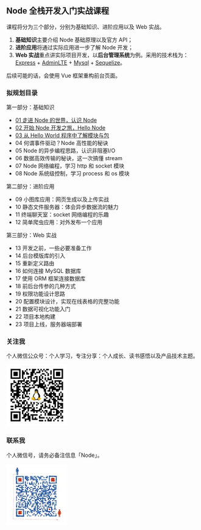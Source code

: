 ## Node 全栈开发入门实战课程
课程将分为三个部分，分别为基础知识、进阶应用以及 Web 实战。

1. **基础知识**主要介绍 Node 基础原理以及官方 API；
2. **进阶应用**将通过实际应用进一步了解 Node 开发；
3. **Web 实战**重点讲实际项目开发，以**后台管理系统**为例。采用的技术栈为：[Express](http://www.expressjs.com.cn/) + [AdminLTE](https://adminlte.io/) + [Mysql](https://www.mysql.com/) + [Sequelize](http://docs.sequelizejs.com/)。

后续可能的话，会使用 Vue 框架重构前台页面。

### 拟规划目录
第一部分：基础知识
- [01 走进 Node 的世界，认识 Node](./01%20走进%20Node%20的世界，认识%20Node.md)
- [02 开始 Node 开发之旅，Hello Node](./02%20开始%20Node%20开发之旅.md)
- [03 从 Hello World 程序中了解模块与包](./03%20模块机制与规范.md)
- 04 何谓事件驱动？Node 高性能的秘诀
- 05 Node 的异步编程思路，认识非阻塞I/O
- 06 数据高效传输的秘诀，这一次搞懂 stream
- 07 Node 网络编程，学习 http 和 socket 模块
- 08 Node 系统级控制，学习 process 和 os 模块

第二部分：进阶应用
- 09 小图库应用：网页生成以及上传实战
- 10 静态文件服务器：体会异步数据流的魅力
- 11 终端聊天室：socket 网络编程的乐趣 
- 12 简单爬虫应用：对外发布一个应用

第三部分：Web 实战
- 13 开发之前，一些必要准备工作
- 14 后台模版库的引入
- 15 重新定义路由
- 16 如何连接 MySQL 数据库
- 17 使用 ORM 框架连接数据库
- 18 前后台传参的几种方式
- 19 权限功能设计思路
- 20 配置模块设计，实现在线表格的完整功能
- 21 数据可视化功能入门
- 22 项目本地构建
- 23 项目上线，服务器端部署

### 关注我
个人微信公众号：个人学习，专注分享：个人成长、读书感悟以及产品技术主题。

![](image/weixin-qrcode.png)

### 联系我
个人微信号，请务必备注信息「Node」。

![](image/qrcode-self.jpeg)